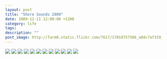 ```yaml
---
layout: post
title: "Shore Sounds 2009"
date: 2009-12-11 12:00:00 +1200
category: life
tags: 
description: ""
post_image: http://farm8.static.flickr.com/7617/17019757506_a04c7af319_o.jpg
---
```

[![](http://farm9.static.flickr.com/8692/16859548909_7281a19863_c.jpg)](http://farm9.static.flickr.com/8692/16859548909_8a2884046b_o.jpg)
[![](http://farm9.static.flickr.com/8707/17044306632_c5728a6cf3_c.jpg)](http://farm9.static.flickr.com/8707/17044306632_85255a7e58_o.jpg)
[![](http://farm8.static.flickr.com/7716/16423319204_04ef87aca9_c.jpg)](http://farm8.static.flickr.com/7716/16423319204_8911d3e6de_o.jpg)
[![](http://farm9.static.flickr.com/8789/16838360947_155e52c15f_c.jpg)](http://farm9.static.flickr.com/8789/16838360947_28784344aa_o.jpg)
[![](http://farm9.static.flickr.com/8684/17045771165_7d65f34b74_c.jpg)](http://farm9.static.flickr.com/8684/17045771165_46f0665e74_o.jpg)
[![](http://farm8.static.flickr.com/7722/16838360497_6c4fa71956_c.jpg)](http://farm8.static.flickr.com/7722/16838360497_bbf8d5f88b_o.jpg)
[![](http://farm9.static.flickr.com/8767/16425615953_29b66ab8f5_c.jpg)](http://farm9.static.flickr.com/8767/16425615953_9eba454666_o.jpg)
[![](http://farm9.static.flickr.com/8691/17044304262_0d80b62c98_c.jpg)](http://farm9.static.flickr.com/8691/17044304262_20422629f6_o.jpg)
[![](http://farm9.static.flickr.com/8687/16858227620_499cc40c20_c.jpg)](http://farm9.static.flickr.com/8687/16858227620_54ea9b077a_o.jpg)
[![](http://farm9.static.flickr.com/8754/17019758276_118f86ccf7_c.jpg)](http://farm9.static.flickr.com/8754/17019758276_97e6b5408f_o.jpg)
[![](http://farm8.static.flickr.com/7657/17044926931_8f53472a2e_c.jpg)](http://farm8.static.flickr.com/7657/17044926931_ddae2dee96_o.jpg)
[![](http://farm8.static.flickr.com/7658/17045768285_816ffe0034_c.jpg)](http://farm8.static.flickr.com/7658/17045768285_b536e076d3_o.jpg)
